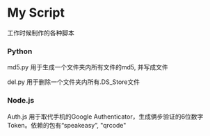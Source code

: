 # My Script

工作时候制作的各种脚本



### Python

md5.py 用于生成一个文件夹内所有文件的md5, 并写成文件

del.py 用于删除一个文件夹内所有.DS_Store文件



### Node.js

Auth.js  用于取代手机的Google Authenticator，生成俩步验证的6位数字Token。依赖的包有“speakeasy”, "qrcode"





